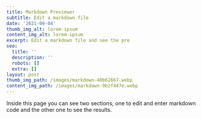 ```yaml
---
title: Markdown Previewer
subtitle: Edit a markdown file
date: '2021-09-04'
thumb_img_alt: lorem-ipsum
content_img_alt: lorem-ipsum
excerpt: Edit a markdown file and see the pre
seo:
  title: ''
  description: ''
  robots: []
  extra: []
layout: post
thumb_img_path: /images/markdown-40b62667.webp
content_img_path: /images/markdown-9b2f447e.webp
---
```

Inside this page you can see two sections, one to edit and enter markdown code and the other one to see the results.
